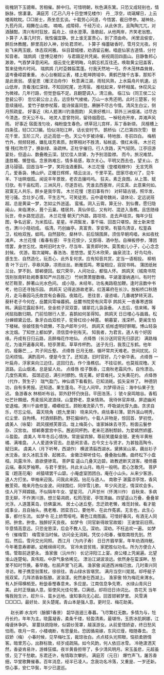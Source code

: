 <!-- { "loadSidebar": true } -->
街槐阴下玉骢嘶。苦相催。醉中归。可惜明朝，秋色满东篱。只恐又成轻别也，情脉脉，恨凄凄。 
满庭芳（乙已八月十日登博见楼作）
丹＿浮空，琉璃耀日，上云楼阁眈眈。□□居士，燕坐息玄谈。十载劳心问道，今悟罢、截日停参。凝神处，九苞丹凤，翔舞在山南。 
喃喃。成障碍，千经万论，从此休贪。且陶陶兀兀，对酒醺酣。清兴有时狂放，扁舟上、绿水澄潭。渔歌起，从他两岸，齐笑老翁憨。 
卜算子
人事几时穷，我性偏宜静。世上谁无富贵心，到了须由命。 
闲里且偷安，醉后休教醒。醉里高妙入神，妙处君须听。 
卜算子
梅蕾破香时，雪月交光夜。何处飞来两玉娥，体态双闲雅。 
纵目碧城楼，劝酒留云榭。唱底仙家古道情，分付知音者。 
瑞鹧鸪（登博见楼作）
与君蹑足共凭阑。俯视周回四面山。目静鲁邦心渺渺，气吞梦泽意闲闲。 
烟云变化更明晦，乌鹊忘机互往还。唤取黄尘冠盖客，暂来徒倚片时间。 
瑞鹧鸪
几时芟棘翦蒿蓬。付我天然地一弓。乔木茂林森耸耸，遥岑叠嶂碧重重。 
水心台榭超尘表，楼上乾坤跨域中。黄鹤巴陵千古事，那知不是此衰翁。 
感皇恩（雁汊泊舟作）
秋意满江湖，雨轻风熟，上水扁舟片帆速。远山低岸，贪看浅红深绿。不知回柁尾，沧湾宿。 
推枕起来，举杯相属。休叹风尘为微禄。几年行路，但觉登临不足。且翻楚调入，清江曲。 
临江仙（同王侯二公登裴公亭）
忽忆裴公台上去，远空秋气棱棱。万山一水秀还明。此时三楚客，何意续骚经。 
爱竹子猷参杖履，能诗侯喜同登。赓酬不尽古今情。清风生白尘，侧月照疏星。 
好事近（和人题渭川钓渔图韵）
风景好樵川，郭外三洲烟渚。过尽古今清逸，奈天公不与。 
地灵人意曾符同，留待烟霞侣。一棹轻舟开岸，弄滩声风雨。 
好事近
宿面浅匀妆，梅粉旋生春色。绣草冠儿宫样，系丁香新缬。 
凤檀槽上四条弦，轻□□□攧。恰似浔阳江畔，话长安时节。 
鹊桥仙（乙巳第四次雪）
银花千里，玉阶三尺，远近高低一色。天公今岁被诗催，特地放、冬前四白。 
梅梢竹外，频频轻撼，嫌乱瑶芳素质。耐寒相对不胜清，毡帐底、偎红未得。 
木兰花慢
残红吹尽了，换新绿、染疏林。正杜宇催归，行人贪路，天气轻阴。江亭旧游宴处，但遥山、数叠晚云深。犹忆佳人敛黛，为予别泪盈襟。 
而今。旅况难禁。逢胜概、懒登临。念景熟难忘，情多易感，取次关心。平明又西去也，望关山、古道马骎骎。回首当年一梦，笑将浊酒重斟。 
木兰花慢（登楼观稼作）
无言凭燕几，爱香袅、博山炉。正暖日辉辉，晴云淡淡，千里平芜。田家尽收刈了，见牛羊、下垅暝烟孤。闻说丰年景致，老农击攘呜呜。 
狂夫。素乏良图。从上策、赋归欤。有千亩松筠，三洲风月，尽遂吾初。凭谁去西塞岸，问玄真、此意果何如。寂寞无人共乐，醉乡是我华胥。 
木兰花慢（思旧事有作）
对轩辕古镜，照华发、短刁骚。念壮岁心情，平生志气，可笑徒劳。云中谩夸魏尚，请休论、定远说班超。总是黄粱一梦，怎如尘外逍遥。 
蛮徭。洞入云霄。算无分、到仙曹。愿归隐闽山，来临渭水，葺个云巢。楼居共、真仙伴侣，又有时、混迹入渔樵。且恁随缘玩世，帝乡路觉迢迢。 
木兰花慢
朝天门外路，路坦坦、走去声瑶京。悔年少狂图，争名远宦，为米孤征。星星。半凋鬓发，事千端、回首只堪惊。居士新来悟也，渭川小隐初成。 
临清。巧创幽亭。真富贵、享安荣。有猿鸟清讴，松篁森卫，桧柏双旌。蛙鸣。自然鼓吹，粲林华、前后锦围屏。须信早朝鸡唱，未如夜枕滩声。 
木兰花慢（看春有感）
平生花恨少，又那得、酒中愁。自禅板停参，薄团悟罢，身世忘忧。南柯旧时太守，尽当年、富贵即时休。莫羡痴儿小子，心心念念封候。 
优游。取次凝眸。春浩浩、思悠悠。爱万木欣荣，幽泉流注，好鸟勾舟、感生生、自然造化，玩吾心、此外复何求。应有知音共赏，定当一语相投。 
柳梢青
叶下云行，亭皋风静，凉雨丝丝。断雁孤鸣，寒蛩相应，寂寂书帏。 
蒲团纸帐兰台。梦不到、邯郸便回。蚁穴荣华，人间功业，都恼人怀。 
鹧鸪天（城南书院饯别张南轩赴阙奏事知严州吕胜己）
竹树萧萧屋数椽。平湖漫漫纳通川。有时竹杖芒鞋至，醉著山光水色间。 
成小隐，未经年。功名夷路稳加鞭。逢时且数中书考，他日还寻独乐园。 
鹧鸪天
记得追游故老家。红莲幕府在长沙。放船桥口秋随月，走马春园马氏故宫有会春园。夜踏花。 
思往昔，谩咨嗟。几番魂梦转天涯。葵轩老子今何在，岳麓风雩噪暮鸦。岳麓书院旁有风雩亭 
鹧鸪天
一夜春寒透锦帏。满庭花露起多时。垒金梳子双双耍，铺翠花儿袅袅垂。 
人去后，信来稀。等闲屈指数归期。门前恰限行人至，喜鹊如何圣得知。 
鹧鸪天
日日楼心与画眉。松分蝉翅黛云低。象牙白齿双梳子，驼骨红纹小棹蓖。 
朝暮宴，浅深杯。更阑生怕下楼梯。徐娘怪我今疏懒，不及卢郎年少时。 
鹧鸪天
纸帐虚明好醉眠。博山轻袅水沈烟。了知世上都如梦，须信壶中别有天。 
知我者，为君言。道人有个好因缘。丹成有日归云路，且醉梅花作地仙。 
点绛唇（长沙送同官先归邵武）
满路梅花，为谁开遍春风萼。短亭萧索。草草传杯酌。 
送子先归，我羡辽东鹤。他年约。瘦藤芒＿。共子同丘壑。 
点绛唇
日月无根，循环常共天难老。世间扰扰。只见闲烦恼。 
满酌高吟，便是今生了。还知道。旧时官好。几个新华表。 
点绛唇
一叶扁舟，浮家来向江边住。这回归去。作个渔樵侣。 
不挂征帆，也莫摇双橹。天涯路。云山烟渚。总是留人处。 
点绛唇
桂子飘香，江南秋老霜风作。自怜漂泊。几度伤离索。 
孤馆迢迢，满引村醪酌。情无著。好音难托。又失黄花约。 
点绛唇（代作，贺生子）
瑞气盈门，神仙谪下看看到。已知消耗。弧矢呈祥了。 
种德阴功，自有多男报。还知道。果生蓬岛。不比人间早。刘梦得诗云：海中仙果子生迟。 
鱼游春水
林梢听布谷。郭外舒怀仍快目。平田浩荡，氵虢々泉鸣暗谷。香稻吐芒针棘细，秀麦摇风波浪绿。山童野老，意亲情熟。 
我待休官弃禄。屏迹幽闲安退缩。渭川千亩修篁，巑巑绀玉。顾盼滩流萦八节，呼吸湖光穿九曲。贪求自乐，尽忘尘俗。 
霜天晓角（题九里驿）
晓来风作。病怯春衫薄。郭外溪山明秀，红尘里、自拘缚。 
村酒频斟酌。野花偏绰约。十载人非物是，惊回首、梦初觉。 
虞美人（咏菊）
疏风摆撼芙蓉沼。垅上梅英小。谁家姊妹去寻芳。粉面云鬟参杂、汉宫妆。 
邯郸奏罢宫中乐。邂逅同杯酌。老来花酒制颓龄。为爱嫣然娇靥、斗盈盈。 
虞美人
年年冬后心情快。常是留宾醉。尊前笑靥粲金钿，更有半黄枨橘、满堆盘。 
人人爱道休官去。总是闲言语。古今文士与贤才。为甚独高陶令、赋归来。 
虞美人（月下听琴，西湖作）
横波清翦西湖水。黛拂吴山翠。藕丝衫子水沈香。坐久冰肌玉骨、起微凉。 
金徽泛柳听佳句。叠叠胎仙舞。曲终松下小盘桓。风露泠泠、直欲便骖鸾。 
菩萨蛮
遥山几叠天边碧。故教遮断天涯客。楼倚暮云端。春风罗袖寒。 
与君千里别。共此关山月。皓月一般明。君心怎敢凭。 
菩萨蛮（题莲花庵）
岭猿啸罢千山碧。小庵虚室团团白。庵在小山头。从来少客游。 
道人方打坐。举袖来迎我。问我此来因。拈花与道人。 
南歌子
湛露凉亭馆，香风散芰荷。晚来月色似金波。间绿围红、同伴雪儿歌。 
年少风流足，情深欢会多。佳人月下拜嫦娥。不似隔年牛女、望星河。 
八声甘州（怀渭川作）
自秋来、多病意无聊，不作渭川游。想兰菊凋疏，松筠茂密，亭馆清幽。四望遥山万叠，叠叠翠光浮。人道蓬莱岛，彷佛瀛洲。 
居士心迷丘壑，念迂疏老懒，难觅封侯。看才能成事业，且自抽头。携老稚、团栾百口，要他年、在此作菟裘。无言也，此生心事，都付东流。 
如梦令
花上娇莺哑咤。著色江南图画。可惜好春风，有酒无人同把。拚舍。拚舍。独醉好天良夜。 
如梦令（同官新得故官故姬）
王谢堂前旧燕。毕意情高意远。只恐宠恩深，后会不教人见。深劝。深劝。不枉追欢一遍。 
如梦令（催梅雪）
梅雪渐当时候。访问全无消耗。凭仗小阳春，催取南枝先到。然后。然后。雪月交光同照。 
西江月（为内子寿）
日日齐眉举案，年年劝酒持觥。今年著意寿卿卿。幼稚绵绵可庆。 
官冷未尝贫贱，家肥胜似功名。所为方便合人情。管取前途更永。 
渔家傲（沅州作）
长记浔阳江上宴。庾公楼上凭阑遍。北望淮山连楚甸。真伟观。中原气象依稀见。 
漂泊江湖波浪远。依然身在蛮溪畔。愁里不知时节换。春早晚。杜鹃声里飞花满。 
渔家傲
闻道西洲梅已放。几时乘兴同寻访。稚子携壶翁策杖。徐徐往。青山绿水皆堪赏。 
满月当空川晃晃。却呼艇子摇双桨。几阵浓香新酝酿。波溶漾。宛然身在西湖上。 
渔家傲
特为梅花来渭水。有人折得横梢至。粉毖香慳春意未。多应是。江南信息争先寄。 
水绿山青风日美。此时正惬幽人意。驱使风光佳句里。□满纸。却将旧日诗词比。 
杏花天
当年悔我抛生计。趁升斗、蛮乡远地。谁知事向无心起。回首邯郸梦里。 
风雪满□□□□。最好处、吴头楚尾。青山本是强人意。更时见、梅花助美。 

　
赵长卿
水龙吟（酴醿?春景）
韶华迤逦三春暮。飞尽繁红无数。多情为与，牡丹长约，年年为主。晓露凝香，柔条千缕，轻盈清素。最堪怜，玉质冰肌婀娜，江梅谩休争妒。 
翠蔓扶疏隐映，似碧纱笼罩，越溪游女。从前爱惜娇姿，终日愁风怕雨。夜月一帘，小楼魂断，有思量处。恐因循易嫁，东风烂熳，暗随春去。 
念奴娇（梅）
小春时候，见早梅吐玉，裁琼妆白。点点枝头光照眼，恼损柔肠情客。暗里芳心，出群标致，经岁成疏隔。如今风韵，何人依旧冰雪。 
冷艳潇洒天然，香姿肯易许，游蜂狂蝶。夜半黄昏担带了，多少清风明月。宋玉虽悲，元超虽恨，见了千愁歇。东君还许，有情取次攀折。 
满庭芳（元日）
爆竹声飞，屠苏香细，华堂歌舞催春。百年消息，经半已凌人。念我功名冷落，又重是、一岁还新。惊心事，安仁华鬓，年少已逡巡。 
